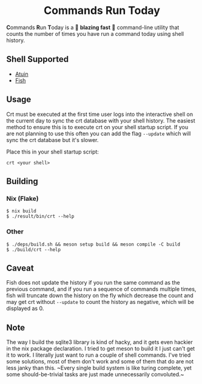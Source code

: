 <h1 align="center">Commands Run Today</h1>

**C**ommands **R**un **T**oday
is a 🚀 **blazing fast** 🚀 command-line utility that counts the number of times you have run a command today
using shell history.

## Shell Supported
- [Atuin](https://github.com/atuinsh/atuin)
- [Fish](https://fishshell.com)

## Usage

Crt must be executed at the first time user logs into the interactive shell on the current day to sync the crt database with your shell history.
The easiest method to ensure this is to execute crt on your shell startup script.
If you are not planning to use this often you can add the flag `--update` which will sync the crt database but it's slower.

Place this in your shell startup script:

```console
crt <your shell>
```

## Building

### Nix (Flake)

```console
$ nix build
$ ./result/bin/crt --help
```

### Other

```console
$ ./deps/build.sh && meson setup build && meson compile -C build
$ ./build/crt --help
```

## Caveat

Fish does not update the history if you run the same command as the previous command,
and if you run a sequence of commands multiple times, fish will truncate down the history on the fly which decrease the count
and may get crt without `--update` to count the history as negative, which will be displayed as 0.

## Note

The way I build the sqlite3 library is kind of hacky, and it gets even hackier in the nix package declaration.
I tried to get meson to build it I just can't get it to work. I literally just want to run a couple of shell commands.
I've tried some solutions, most of them don't work and some of them that do are not less janky than this.
~Every single build system is like turing complete, yet some should-be-trivial tasks are just made unnecessarily convoluted.~
